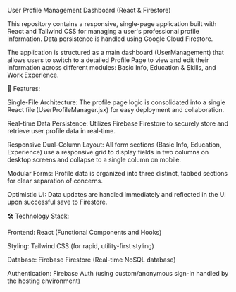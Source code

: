User Profile Management Dashboard (React & Firestore)

This repository contains a responsive, single-page application built with React and Tailwind CSS for managing a user's professional profile information. Data persistence is handled using Google Cloud Firestore.

The application is structured as a main dashboard (UserManagement) that allows users to switch to a detailed Profile Page to view and edit their information across different modules: Basic Info, Education & Skills, and Work Experience.

🚀 Features:

Single-File Architecture: The profile page logic is consolidated into a single React file (UserProfileManager.jsx) for easy deployment and collaboration.

Real-time Data Persistence: Utilizes Firebase Firestore to securely store and retrieve user profile data in real-time.

Responsive Dual-Column Layout: All form sections (Basic Info, Education, Experience) use a responsive grid to display fields in two columns on desktop screens and collapse to a single column on mobile.

Modular Forms: Profile data is organized into three distinct, tabbed sections for clear separation of concerns.

Optimistic UI: Data updates are handled immediately and reflected in the UI upon successful save to Firestore.

🛠️ Technology Stack:

Frontend: React (Functional Components and Hooks)

Styling: Tailwind CSS (for rapid, utility-first styling)

Database: Firebase Firestore (Real-time NoSQL database)

Authentication: Firebase Auth (using custom/anonymous sign-in handled by the hosting environment)


